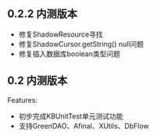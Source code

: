 ## 0.2.2 内测版本

- 修复ShadowResource寻找
- 修复ShadowCursor.getString() null问题
- 修复插入数据库boolean类型问题

## 0.2 内测版本

Features:
- 初步完成KBUnitTest单元测试功能
- 支持GreenDAO、Afinal、XUtils、DbFlow